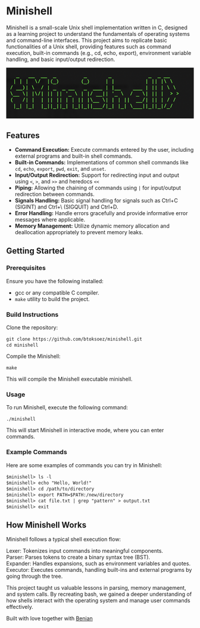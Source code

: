 # Minishell

Minishell is a small-scale Unix shell implementation written in C, designed as a learning project to understand the fundamentals of operating systems and command-line interfaces. This project aims to replicate basic functionalities of a Unix shell, providing features such as command execution, built-in commands (e.g., cd, echo, export), environment variable handling, and basic input/output redirection.

![minishell](./minishell.png)

## Features

- **Command Execution:** Execute commands entered by the user, including external programs and built-in shell commands.
- **Built-in Commands:** Implementations of common shell commands like `cd`, `echo`, `export`, `pwd`, `exit`, and `unset`.
- **Input/Output Redirection:** Support for redirecting input and output using `<`, `>`, and `>>` and heredocs `<<`
- **Piping:** Allowing the chaining of commands using `|` for input/output redirection between commands.
- **Signals Handling:** Basic signal handling for signals such as Ctrl+C (SIGINT) and Ctrl+\ (SIGQUIT) and Ctrl+D.
- **Error Handling:** Handle errors gracefully and provide informative error messages where applicable.
- **Memory Management:** Utilize dynamic memory allocation and deallocation appropriately to prevent memory leaks.

## Getting Started

### Prerequisites

Ensure you have the following installed:
- gcc or any compatible C compiler.
- `make` utility to build the project.

### Build Instructions

Clone the repository:
```
git clone https://github.com/btoksoez/minishell.git
cd minishell
```
Compile the Minishell:
```
make
```
This will compile the Minishell executable minishell.

### Usage
To run Minishell, execute the following command:
```
./minishell
```
This will start Minishell in interactive mode, where you can enter commands.

### Example Commands
Here are some examples of commands you can try in Minishell:

```
$minishell> ls -l
$minishell> echo "Hello, World!"
$minishell> cd /path/to/directory
$minishell> export PATH=$PATH:/new/directory
$minishell> cat file.txt | grep "pattern" > output.txt
$minishell> exit
```

## How Minishell Works

Minishell follows a typical shell execution flow:

Lexer: Tokenizes input commands into meaningful components.  
Parser: Parses tokens to create a binary syntax tree (BST).  
Expander: Handles expansions, such as environment variables and quotes.  
Executor: Executes commands, handling built-ins and external programs by going through the tree.  

This project taught us valuable lessons in parsing, memory management, and system calls. By recreating bash, we gained a deeper understanding of how shells interact with the operating system and manage user commands effectively.

Built with love together with [Benian](https://github.com/btoksoez)
